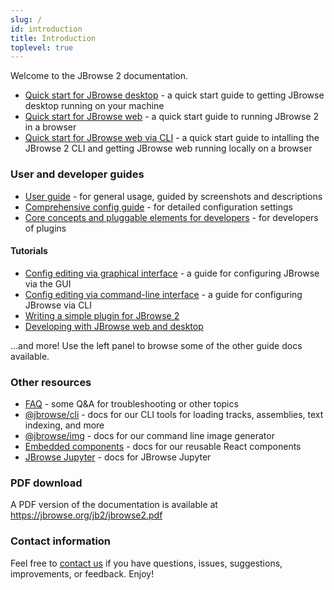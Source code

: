 ```yaml
---
slug: /
id: introduction
title: Introduction
toplevel: true
---
```


Welcome to the JBrowse 2 documentation.

- [Quick start for JBrowse desktop](quickstart_desktop) - a quick start guide
  to getting JBrowse desktop running on your machine
- [Quick start for JBrowse web](quickstart_web) - a quick start guide to running JBrowse 2 in a browser
- [Quick start for JBrowse web via CLI](quickstart_cli) - a quick start guide to intalling the JBrowse 2 CLI and getting JBrowse web running locally on a browser

### User and developer guides

- [User guide](user_guide) - for general usage, guided by screenshots and descriptions
- [Comprehensive config guide](config_guide) - for detailed configuration settings
- [Core concepts and pluggable elements for developers](developer_guide) - for developers of plugins

#### Tutorials

- [Config editing via graphical interface](./tutorials/config_gui) - a guide for configuring JBrowse via the GUI
- [Config editing via command-line interface](./tutorials/config_cli) - a guide for configuring JBrowse via CLI
- [Writing a simple plugin for JBrowse 2](./tutorials/simple_plugin_tutorial/01_introduction/)
- [Developing with JBrowse web and desktop](./tutorials/develop_web_and_desktop_tutorial/)

...and more! Use the left panel to browse some of the other guide docs available.

### Other resources

- [FAQ](faq) - some Q&A for troubleshooting or other topics
- [@jbrowse/cli](cli) - docs for our CLI tools for loading tracks, assemblies,
  text indexing, and more
- [@jbrowse/img](https://www.npmjs.com/package/@jbrowse/img) - docs for our
  command line image generator
- [Embedded components](embedded_components) - docs for our reusable React
  components
- [JBrowse Jupyter](jbrowse_jupyter) - docs for JBrowse Jupyter

### PDF download

A PDF version of the documentation is available at https://jbrowse.org/jb2/jbrowse2.pdf

### Contact information

Feel free to [contact us](/contact) if you have questions, issues, suggestions,
improvements, or feedback. Enjoy!

